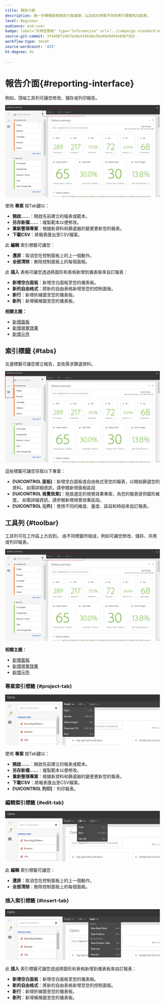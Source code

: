 ```yaml
---
title: 報告介面
description: 進一步瞭解動態報告介面基礎，以及如何導覽不同的索引標籤和功能表。
level: Beginner
audience: end-user
badge: label="可用性限制" type="Informative" url="../campaign-standard-migration-home.md" tooltip="僅限Campaign Standard已移轉的使用者"
source-git-commit: 3f4400f24b75e8e435610afbe49e9d9444dbf563
workflow-type: tm+mt
source-wordcount: '433'
ht-degree: 4%

---
```


# 報告介面{#reporting-interface}

例如，頂端工具列可讓您修改、儲存或列印報告。

![](assets/dynamic_report_toolbar.png)

使用 **專案** 按Tab鍵以：

* **開啟……**：開啟先前建立的報表或範本。
* **另存新檔……**：複製範本以便修改。
* **重新整理專案**：根據新資料和篩選器的變更更新您的報表。
* **下載CSV**：將報表匯出至CSV檔案。

此 **編輯** 索引標籤可讓您：

* **還原**：取消您在控制面板上的上一個動作。
* **全部清除**：刪除控制面板上的每個面板。

此 **插入** 表格可讓您透過將圖形和表格新增到儀表板來自訂報表：

* **新增空白面板**：新增空白面板至您的儀表板。
* **新的自由格式**：將新的自由表格新增至您的控制面板。
* **新行**：新增折線圖至您的儀表板。
* **新列**：新增橫條圖至您的儀表板。

**相關主題：**

* [新增面板](adding-panels.md)
* [新增視覺效果](adding-visualizations.md)
* [新增元件](adding-components.md)

## 索引標籤 {#tabs}

左邊標籤可讓您建立報告，並依需求篩選資料。

![](assets/dynamic_report_interface.png)

這些標籤可讓您存取以下專案：

* **[!UICONTROL 面板]**：新增空白面板或自由格式至您的報表，以開始篩選您的資料。 如需詳細資訊，請參閱新增面板區段
* **[!UICONTROL 視覺效果]**：拖放選定的視覺效果專案，為您的報表提供圖形維度。 如需詳細資訊，請參閱新增視覺效果區段。
* **[!UICONTROL 元件]**：使用不同的維度、量度、區段和時段來自訂報表。

## 工具列 {#toolbar}

工具列可在工作區上方找到。 由不同標籤所組成，例如可讓您修改、儲存、共用或列印報表。

![](assets/dynamic_report_toolbar.png)

**相關主題：**

* [新增面板](adding-panels.md)
* [新增視覺效果](adding-visualizations.md)
* [新增元件](adding-components.md)

### 專案索引標籤 {#project-tab}

![](assets/tab_project.png)

使用 **專案** 按Tab鍵以：

* **開啟……**：開啟先前建立的報表或範本。
* **另存新檔……**：複製範本以便修改。
* **重新整理專案**：根據新資料和篩選器的變更更新您的報表。
* **下載CSV**：將報表匯出至CSV檔案。
* **[!UICONTROL 列印]**：列印報表。

### 編輯索引標籤 {#edit-tab}

![](assets/tab_edit.png)

此 **編輯** 索引標籤可讓您：

* **還原**：取消您在控制面板上的上一個動作。
* **全部清除**：刪除控制面板上的每個面板。

### 插入索引標籤 {#insert-tab}

![](assets/tab_insert.png)

此 **插入** 索引標籤可讓您透過將圖形和表格新增到儀表板來自訂報表：

* **新增空白面板**：新增空白面板至您的儀表板。
* **新的自由格式**：將新的自由表格新增至您的控制面板。
* **新行**：新增折線圖至您的儀表板。
* **新列**：新增橫條圖至您的儀表板。
